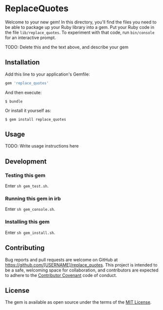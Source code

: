 # ReplaceQuotes

Welcome to your new gem! In this directory, you'll find the files you need to be able to package up your Ruby library into a gem. Put your Ruby code in the file `lib/replace_quotes`. To experiment with that code, run `bin/console` for an interactive prompt.

TODO: Delete this and the text above, and describe your gem

## Installation

Add this line to your application's Gemfile:

```ruby
gem 'replace_quotes'
```

And then execute:

    $ bundle

Or install it yourself as:

    $ gem install replace_quotes

## Usage

TODO: Write usage instructions here

## Development


### Testing this gem

Enter `sh gem_test.sh`.

### Running this gem in irb

Enter `sh gem_console.sh`.

### Installing this gem

Enter `sh gem_install.sh`.

## Contributing

Bug reports and pull requests are welcome on GitHub at https://github.com/[USERNAME]/replace_quotes. This project is intended to be a safe, welcoming space for collaboration, and contributors are expected to adhere to the [Contributor Covenant](contributor-covenant.org) code of conduct.


## License

The gem is available as open source under the terms of the [MIT License](http://opensource.org/licenses/MIT).

